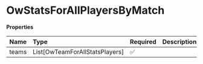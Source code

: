 # OwStatsForAllPlayersByMatch

**Properties**

| Name  | Type                           | Required | Description |
| :---- | :----------------------------- | :------- | :---------- |
| teams | List[OwTeamForAllStatsPlayers] | ✅       |             |

<!-- This file was generated by liblab | https://liblab.com/ -->

